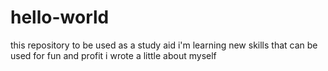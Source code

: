 # hello-world
this repository to be used as a study aid 
i'm learning new skills that can be used for fun and profit
i wrote a little about myself
